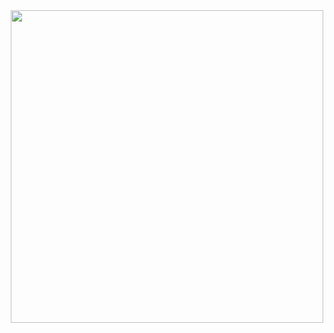 <div id="header" align="center">
  <img src="https://media3.giphy.com/media/v1.Y2lkPTc5MGI3NjExNXUwZm1idW9nYmg1dGVkNjdnYWNlNWxjZW5ubzQzd3FtOHMwNTRrNyZlcD12MV9pbnRlcm5hbF9naWZfYnlfaWQmY3Q9Zw/3osxYgT9qsR8dWu9q0/giphy.gif" width="500"/>
</div>
